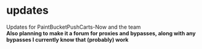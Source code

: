 # updates
Updates for PaintBucketPushCarts-Now and the team  
__Also planning to make it a forum for proxies and bypasses, along with any bypasses I currently know that (probably) work__
